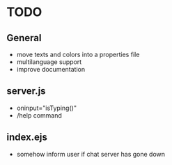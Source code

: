 # TODO

## General

- move texts and colors into a properties file
- multilanguage support
- improve documentation

## server.js

- oninput="isTyping()"
- /help command

## index.ejs

- somehow inform user if chat server has gone down
